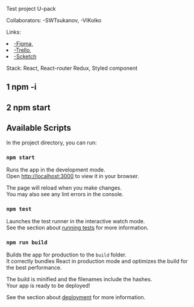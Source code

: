 Test project U-pack 

Collaborators:
-SWTsukanov,
-VIKolko

Links:
    <li>
        <a 
            href="https://www.figma.com/file/mBgUrYTwYQwRtNtnqefSkK/U-pack?node-id=0%3A1"
        >
        -Figma,
        </a>
    </li>
    <li>
        <a
        href="https://trello.com/b/RjCqYZyP/test-antalogic"
        >
        -Trello,
        </a>
    </li>
    <li>
        <a href="https://www.figma.com/file/VbAIBZqETmjEvHqpgmDdzr/U-pack-scketch?node-id=0%3A1">
        -Scketch
        </a>
    </li>
    

Stack:
    React,
    React-router
    Redux,
    Styled component
    





## 1 npm -i
## 2 npm start


## Available Scripts

In the project directory, you can run:

### `npm start`

Runs the app in the development mode.\
Open [http://localhost:3000](http://localhost:3000) to view it in your browser.

The page will reload when you make changes.\
You may also see any lint errors in the console.

### `npm test`

Launches the test runner in the interactive watch mode.\
See the section about [running tests](https://facebook.github.io/create-react-app/docs/running-tests) for more information.

### `npm run build`

Builds the app for production to the `build` folder.\
It correctly bundles React in production mode and optimizes the build for the best performance.

The build is minified and the filenames include the hashes.\
Your app is ready to be deployed!

See the section about [deployment](https://facebook.github.io/create-react-app/docs/deployment) for more information.
